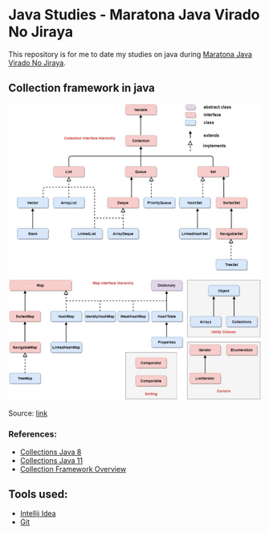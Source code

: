 # Java Studies - Maratona Java Virado No Jiraya

This repository is for me to date my studies on java during [Maratona Java Virado No Jiraya](https://www.youtube.com/watch?v=JasmdiTyduI&list=PL62G310vn6nFIsOCC0H-C2infYgwm8SWW).

## Collection framework in java

![Java-Collection-Framework-Hierarchy-2-874x1024.jpg](https://github.com/lipegomes/java-studies/blob/master/assets/img/Java-Collection-Framework-Hierarchy-2-874x1024.jpg)

Source: [link](https://vidvaan.com/wp-content/uploads/2020/11/Java-Collection-Framework-Hierarchy-2-874x1024.jpg)

### References:

- [Collections Java 8](https://docs.oracle.com/javase/8/docs/technotes/guides/collections/overview.html)
- [Collections Java 11](https://docs.oracle.com/en/java/javase/11/docs/api/java.base/java/util/doc-files/coll-reference.html)
- [Collection Framework Overview](https://vidvaan.com/java-collection-framework-overview/)

## Tools used:

- [Intellij Idea](https://www.jetbrains.com/idea/)
- [Git](https://git-scm.com/)
